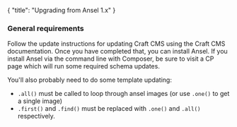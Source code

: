{
    "title": "Upgrading from Ansel 1.x"
}

### General requirements

Follow the update instructions for updating Craft CMS using the Craft CMS documentation. Once you have completed that, you can install Ansel. If you install Ansel via the command line with Composer, be sure to visit a CP page which will run some required schema updates.

You'll also probably need to do some template updating:

- `.all()` must be called to loop through ansel images (or use `.one()` to get a single image)
- `.first()` and `.find()` must be replaced with `.one()` and `.all()` respectively.
